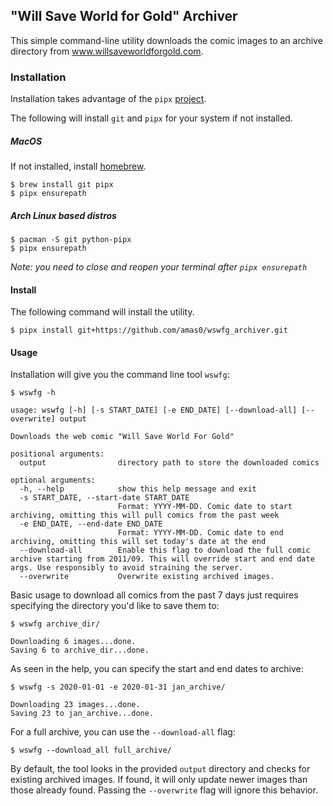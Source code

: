## "Will Save World for Gold" Archiver

This simple command-line utility downloads the comic images to an archive directory
from www.willsaveworldforgold.com. 

### Installation

Installation takes advantage of the `pipx` [project](https://github.com/pipxproject/pipx). 

The following will install `git` and `pipx` for your system if not installed.

##### MacOS

If not installed, install [homebrew](https://brew.sh/).

```
$ brew install git pipx
$ pipx ensurepath
```

##### Arch Linux based distros

```
$ pacman -S git python-pipx
$ pipx ensurepath
```

_Note: you need to close and reopen your terminal after `pipx ensurepath`_

#### Install

The following command will install the utility.

```
$ pipx install git+https://github.com/amas0/wswfg_archiver.git
```


#### Usage

Installation will give you the command line tool `wswfg`:

```
$ wswfg -h

usage: wswfg [-h] [-s START_DATE] [-e END_DATE] [--download-all] [--overwrite] output

Downloads the web comic "Will Save World For Gold"

positional arguments:
  output                directory path to store the downloaded comics

optional arguments:
  -h, --help            show this help message and exit
  -s START_DATE, --start-date START_DATE
                        Format: YYYY-MM-DD. Comic date to start archiving, omitting this will pull comics from the past week
  -e END_DATE, --end-date END_DATE
                        Format: YYYY-MM-DD. Comic date to end archiving, omitting this will set today's date at the end
  --download-all        Enable this flag to download the full comic archive starting from 2011/09. This will override start and end date args. Use responsibly to avoid straining the server.
  --overwrite           Overwrite existing archived images.
```

Basic usage to download all comics from the past 7 days just requires specifying the directory you'd like to save them to:

```
$ wswfg archive_dir/

Downloading 6 images...done.
Saving 6 to archive_dir...done.
```

As seen in the help, you can specify the start and end dates to archive:

```
$ wswfg -s 2020-01-01 -e 2020-01-31 jan_archive/

Downloading 23 images...done.
Saving 23 to jan_archive...done.
```

For a full archive, you can use the `--download-all` flag:

```
$ wswfg --download_all full_archive/
```

By default, the tool looks in the provided `output` directory and checks for existing
archived images. If found, it will only update newer images than those already found. 
Passing the `--overwrite` flag will ignore this behavior.

